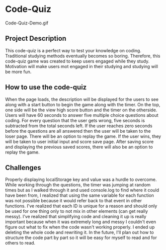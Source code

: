 # Code-Quiz

Code-Quiz-Demo.gif

## Project Description
This code-quiz is a perfect way to test your knowledge on coding. Traditional studying methods eventually becomes so boring. Therefore, this code-quiz game was created to keep users engaged while they study. Motivation will make users mot engaged in their studying and studying will be more fun. 

## How to use the code-quiz
When the page loads, the description will be displayed for the users to see along with a start button to begin the game along with the timer. On the top, one side will be the view high score button and the timer on the otherside. 
Users will have 60 seconds to answer five multiple choice questions about coding. For every question that the user gets wrong, five seconds is subtracted from the total seconds left. If the user reaches zero seconds before the questions are all answered then the user will be taken to the loser page. There will be an option to replay the game. If the user wins, they will be taken to user initial input and score save page. After saving score and displaying the previous saved scores, there will also be an option to replay the game. 

## Challenges
Properly displaying localStorage key and value was a hurdle to overcome. While working through the questions, the timer was jumping at random times but as I walked through it and used console.log to find where it could have been from, I realized that using the same variable for each function was not possible because it would refer back to that event in other functions. I've realized that each ID is unique for a reason and should only be used for one thing only to not mix in other elements (can get really messy). 
I've realized that simplifying code and cleaning it up is really important because when it was extremely long and messy I couldn't even figure out what to fix when the code wasn't working properly. I ended up deleting the whole code and rewriting it. In the future, I'll plan out how to structure the code part by part so it will be easy for myself to read and for others to read. 
